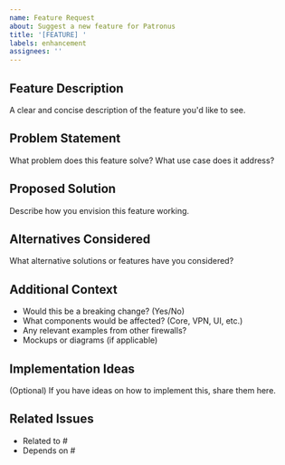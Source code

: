```yaml
---
name: Feature Request
about: Suggest a new feature for Patronus
title: '[FEATURE] '
labels: enhancement
assignees: ''
---
```


## Feature Description

A clear and concise description of the feature you'd like to see.

## Problem Statement

What problem does this feature solve? What use case does it address?

## Proposed Solution

Describe how you envision this feature working.

## Alternatives Considered

What alternative solutions or features have you considered?

## Additional Context

- Would this be a breaking change? (Yes/No)
- What components would be affected? (Core, VPN, UI, etc.)
- Any relevant examples from other firewalls?
- Mockups or diagrams (if applicable)

## Implementation Ideas

(Optional) If you have ideas on how to implement this, share them here.

## Related Issues

- Related to #
- Depends on #
